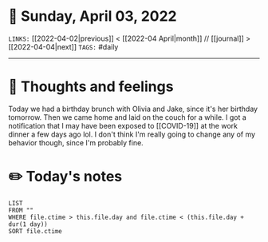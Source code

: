 # 📅 Sunday, April 03, 2022
`LINKS:` [[2022-04-02|previous]] < [[2022-04 April|month]] // [[journal]] > [[2022-04-04|next]] 
`TAGS:` #daily

---
# 💭 Thoughts and feelings
Today we had a birthday brunch with Olivia and Jake, since it's her birthday tomorrow. Then we came home and laid on the couch for a while. I got a notification that I may have been exposed to [[COVID-19]] at the work dinner a few days ago lol. I don't think I'm really going to change any of my behavior though, since I'm probably fine. 

# ✏️ Today's notes
```dataview
LIST 
FROM ""
WHERE file.ctime > this.file.day and file.ctime < (this.file.day + dur(1 day))
SORT file.ctime
```
